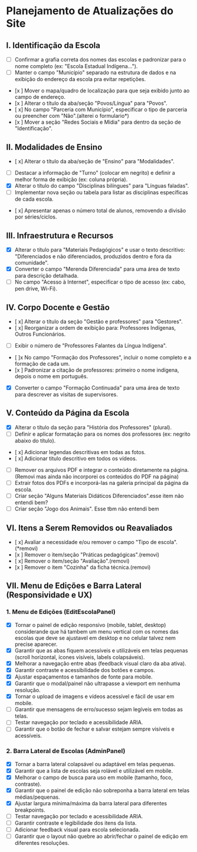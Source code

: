 # Planejamento de Atualizações do Site

## I. Identificação da Escola

- [ ] Confirmar a grafia correta dos nomes das escolas e padronizar para o nome completo (ex: "Escola Estadual Indígena...").
- [ ] Manter o campo "Município" separado na estrutura de dados e na exibição do endereço da escola pra evitar repetições.
- [x ] Mover o mapa/quadro de localização para que seja exibido junto ao campo de endereço.
- [x ] Alterar o título da aba/seção "Povos/Língua" para "Povos".
- [ x] No campo "Parceria com Município", especificar o tipo de parceria ou preencher com "Não".(alterei o formulario*)
- [x ] Mover a seção "Redes Sociais e Mídia" para dentro da seção de "Identificação".

## II. Modalidades de Ensino

- [ x] Alterar o título da aba/seção de "Ensino" para "Modalidades".
- [ ] Destacar a informação de "Turno" (colocar em negrito) e definir a melhor forma de exibição (ex: coluna própria).
- [x] Alterar o título do campo "Disciplinas bilíngues" para "Línguas faladas".
- [ ] Implementar nova seção ou tabela para listar as disciplinas específicas de cada escola.
- [ x] Apresentar apenas o número total de alunos, removendo a divisão por séries/ciclos.

## III. Infraestrutura e Recursos

- [x] Alterar o título para "Materiais Pedagógicos" e usar o texto descritivo: "Diferenciados e não diferenciados, produzidos dentro e fora da comunidade".
- [x] Converter o campo "Merenda Diferenciada" para uma área de texto para descrição detalhada.
- [ ] No campo "Acesso à Internet", especificar o tipo de acesso (ex: cabo, pen drive, Wi-Fi).

## IV. Corpo Docente e Gestão

- [ x] Alterar o título da seção "Gestão e professores" para "Gestores".
- [ x] Reorganizar a ordem de exibição para: Professores Indígenas, Outros Funcionários.
- [ ] Exibir o número de "Professores Falantes da Língua Indígena".
- [ ]x No campo "Formação dos Professores", incluir o nome completo e a formação de cada um.
- [x ] Padronizar a citação de professores: primeiro o nome indígena, depois o nome em português.
- [x] Converter o campo "Formação Continuada" para uma área de texto para descrever as visitas de supervisores.

## V. Conteúdo da Página da Escola

- [x] Alterar o título da seção para "História dos Professores" (plural).
- [ ] Definir e aplicar formatação para os nomes dos professores (ex: negrito abaixo do título).
- [ x] Adicionar legendas descritivas em todas as fotos.
- [ x] Adicionar titulo descritivo em todos os vídeos.
- [ ] Remover os arquivos PDF e integrar o conteúdo diretamente na página. (Removi mas ainda não incorporei os conteúdos do PDF na página)
- [ ] Extrair fotos dos PDFs e incorporá-las na galeria principal da página da escola.
- [ ] Criar seção "Alguns Materiais Didáticos Diferenciados".esse item não entendi bem?
- [ ] Criar seção "Jogo dos Animais". Esse tbm não entendi bem

## VI. Itens a Serem Removidos ou Reavaliados

- [ x] Avaliar a necessidade e/ou remover o campo "Tipo de escola". (*removi)
- [x ] Remover o item/seção "Práticas pedagógicas".(removi)
- [ x] Remover o item/seção "Avaliação".(removi)
- [x ] Remover o item "Cozinha" da ficha técnica.(removi)

## VII. Menu de Edições e Barra Lateral (Responsividade e UX)

### 1. Menu de Edições (EditEscolaPanel)
- [x] Tornar o painel de edição responsivo (mobile, tablet, desktop) considerande que  há tambem um menu vertical com os nomes das escolas que deve se ajustavel em desktop e no celular talvez nem precise aparecer.
- [x] Garantir que as abas fiquem acessíveis e utilizáveis em telas pequenas (scroll horizontal, ícones visíveis, labels colapsáveis).
- [x] Melhorar a navegação entre abas (feedback visual claro da aba ativa).
- [x] Garantir contraste e acessibilidade dos botões e campos.
- [x] Ajustar espaçamentos e tamanhos de fonte para mobile.
- [x] Garantir que o modal/painel não ultrapasse a viewport em nenhuma resolução.
- [x] Tornar o upload de imagens e vídeos acessível e fácil de usar em mobile.
- [ ] Garantir que mensagens de erro/sucesso sejam legíveis em todas as telas.
- [ ] Testar navegação por teclado e acessibilidade ARIA.
- [ ] Garantir que o botão de fechar e salvar estejam sempre visíveis e acessíveis.

### 2. Barra Lateral de Escolas (AdminPanel)
- [x] Tornar a barra lateral colapsável ou adaptável em telas pequenas.
- [x] Garantir que a lista de escolas seja rolável e utilizável em mobile.
- [x] Melhorar o campo de busca para uso em mobile (tamanho, foco, contraste).
- [x] Garantir que o painel de edição não sobreponha a barra lateral em telas médias/pequenas.
- [x] Ajustar largura mínima/máxima da barra lateral para diferentes breakpoints.
- [ ] Testar navegação por teclado e acessibilidade ARIA.
- [ ] Garantir contraste e legibilidade dos itens da lista.
- [ ] Adicionar feedback visual para escola selecionada.
- [ ] Garantir que o layout não quebre ao abrir/fechar o painel de edição em diferentes resoluções.